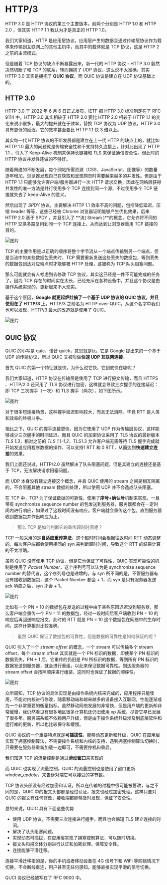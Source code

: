 # HTTP/3 

HTTP 3.0 是 HTTP 协议的第三个主要版本，前两个分别是 HTTP 1.0 和 HTTP 2.0 ，但其实 HTTP 1.1 我认为才是真正的 HTTP 1.0。

我们大家知道，HTTP 是应用层协议，应用层产生的数据会通过传输层协议作为载体来传输到互联网上的其他主机中，而其中的载体就是 TCP 协议，这是 HTTP 2 之前的主流模式。

但是随着 TCP 协议的缺点不断暴露出来，新一代的 HTTP 协议 - HTTP 3.0 毅然决然切断了和 TCP 的联系，转而拥抱了 UDP 协议，这么说不太准确，其实 HTTP 3.0 其实是拥抱了 **QUIC 协议**，而 QUIC 协议是建立在 UDP 协议基础上的。

## HTTP 3.0

HTTP 3.0 于 2022 年 6 月 6 日正式发布，IETF 把 HTTP 3.0 标准制定在了 RFC 9114 中，HTTP 3.0 其实相较于 HTTP 2.0 要比 HTTP 2.0 相较于 HTTP 1.1 的变化来说小很多，最大的提升就在于效率，替换 TCP 协议为 UDP 协议，HTTP 3.0 具有更低的延迟，它的效率甚至要比 HTTP 1.1 快 3 倍以上。

其实每一代 HTTP 协议的不断发展都是建立在上一代 HTTP 的缺点上的，就比如 HTTP 1.0 最大的问题就是传输安全性和不支持持久连接上，针对此出现了 HTTP 1.1 ，引入了 Keep-Alive 机制来保持长链接和 TLS 来保证通信安全性。但此时的 HTTP 协议并发性还做的不够好。

随着网络的不断发展，每个网站所需资源（CSS、JavaScript、图像等）的数量逐年增加，浏览器发现自己在获取和呈现网页时需要越来越多的并发性。但是由于 HTTP 1.1 只能够允许客户端/服务器进行一次 HTTP 请求交换，因此在网络层获得并发性的唯一方法是并行使用多个 TCP 连接到同一个源，不过使用多个 TCP 链接就失去了  keep-Alive 的意义。

然后出现了 *SPDY* 协议，主要解决 HTTP 1.1 效率不高的问题，包括降低延迟，压缩 header 等等，这些已经被 Chrome 浏览器证明能够产生优化效果，后来 HTTP 2.0 基于 SPDY ，并且引入了 **流( Stream )**的概念，它允许将不同的 HTTP 交换多路复用到同一个 TCP 连接上，从而达到让浏览器重用 TCP 链接的目的。

![图片](https://mmbiz.qpic.cn/mmbiz_png/A3ibcic1Xe0iaQduVCTmibd8Z8SmdIr86YCoqogAOjQHQMAfK4ZibT0PNpFJsLH1OKaicDha3mZxF2AaTHhH3YzibYhyA/640?wx_fmt=png&wxfrom=5&wx_lazy=1&wx_co=1)

TCP 的主要作用是以正确的顺序将整个字节流从一个端点传输到另一个端点，但是当流中的某些数据包丢失时，TCP 需要重新发送这些丢失的数据包，等到丢失的数据包到达对应端点时才能够被 HTTP 处理，这被称为 TCP 队头阻塞问题。

那么可能就会有人考虑到去修改 TCP 协议，其实这已经是一件不可能完成的任务了。因为 TCP 存在的时间实在太长，已经充斥在各种设备中，并且这个协议是由操作系统实现的，更新起来不大现实。

基于这个原因，**Google 就更起炉灶搞了一个基于 UDP 协议的 QUIC 协议，并且使用在了 HTTP/3 上**，HTTP/3 之前名为 HTTP-over-QUIC，从这个名字中我们也可以发现，HTTP/3 最大的改造就是使用了 QUIC。

![图片](https://mmbiz.qpic.cn/mmbiz_png/A3ibcic1Xe0iaQduVCTmibd8Z8SmdIr86YCoAaW5licEgIicVbibptTwFxFJapQYoicKfKnRk5x7ficE7jv0KGicA6AejRvQ/640?wx_fmt=png&wxfrom=5&wx_lazy=1&wx_co=1)

## QUIC 协议

QUIC 的小写是 quic，谐音 quick，意思就是`快`。它是 Google 提出来的一个基于 UDP 的传输协议，所以 QUIC 又被叫做**快速 UDP 互联网连接**。

首先 QUIC 的第一个特征就是快，为什么说它快，它到底快在哪呢？

我们大家知道，HTTP 协议在传输层是使用了 TCP 进行报文传输，而且 HTTPS 、HTTP/2.0 还采用了 TLS 协议进行加密，这样就会导致三次握手的连接延迟：即 TCP 三次握手（一次）和 TLS 握手（两次），如下图所示。

![图片](https://mmbiz.qpic.cn/mmbiz_jpg/A3ibcic1Xe0iaQduVCTmibd8Z8SmdIr86YCoQHoaLiaHXx1PAbn6FkAIVFSdx4qgo6zozDWgCCOOpDStIibVibCOQytxQ/640?wx_fmt=jpeg&wxfrom=5&wx_lazy=1&wx_co=1)

对于很多短连接场景，这种握手延迟影响较大，而且无法消除。毕竟 RTT 是人类和效率的终极斗争。

相比之下，QUIC 的握手连接更快，因为它使用了 UDP 作为传输层协议，这样能够减少三次握手的时间延迟。而且 QUIC 的加密协议采用了 TLS 协议的最新版本 *TLS 1.3*，相对之前的 *TLS 1.1-1.2*，TLS1.3 允许客户端无需等待 TLS 握手完成就开始发送应用程序数据的操作，可以支持1 RTT 和 0 RTT，从而达到**快速建立连接**的效果。

我们上面还说过，HTTP/2.0 虽然解决了队头阻塞问题，但是其建立的连接还是基于 TCP，无法解决请求阻塞问题。

而 UDP 本身没有建立连接这个概念，并且 QUIC 使用的 stream 之间是相互隔离的，不会阻塞其他 stream 数据的处理，所以使用 UDP 并不会造成队头阻塞。

在 TCP 中，TCP 为了保证数据的可靠性，使用了**序号+确认号**机制来实现，一旦带有 synchronize sequence number 的包发送到服务器，服务器都会在一定时间内进行响应，如果过了这段时间没有响应，客户端就会重传这个包，直到服务器收到数据包并作出响应为止。

> 那么 TCP 是如何判断它的重传超时时间呢？

TCP 一般采用的是**自适应重传算法**，这个超时时间会根据往返时间 RTT 动态调整的。每次客户端都会使用相同的 syn 来判断超时时间，导致这个 RTT 的结果计算的不太准确。

虽然 QUIC 没有使用 TCP 协议，但是它也保证了可靠性，QUIC 实现可靠性的机制是使用了 *Packet Number*，这个序列号可以认为是 synchronize  sequence number 的替代者，这个序列号也是递增的。与 syn 所不同的是，不管服务器有没有接收到数据包，这个 Packet Number 都会 + 1，而 syn 是只有服务器发送 ack 响应之后，syn 才会 + 1。

![图片](https://mmbiz.qpic.cn/mmbiz_jpg/A3ibcic1Xe0iaQduVCTmibd8Z8SmdIr86YColVuUvWicBuI2goMnmZ0CJdSD0oqlzIV3Nriad8TG6PfORiaP2BrABDicNQ/640?wx_fmt=jpeg&wxfrom=5&wx_lazy=1&wx_co=1)

比如有一个 PN = 10 的数据包在发送的过程中由于某些原因迟迟没到服务器，那么客户端会重传一个 PN = 11 的数据包，经过一段时间后客户端收到 PN = 10 的响应后再回送响应报文，此时的 RTT 就是 PN = 10 这个数据包在网络中的生存时间，这样计算相对比较准确。

> 虽然 QUIC 保证了数据包的可靠性，但是数据的可靠性是如何保证的呢？

QUIC 引入了一个 *stream offset* 的概念，一个 stream 可以传输多个 stream offset，每个 stream offset 其实就是一个 PN 标识的数据，即使某个 PN 标识的数据丢失，PN + 1 后，它重传的仍旧是 PN 所标识的数据，等到所有 PN 标识的数据发送到服务器，就会进行重组，以此来保证数据可靠性。到达服务器的 stream offset 会按照顺序进行组装，这同时也保证了数据的顺序性。

![图片](https://mmbiz.qpic.cn/mmbiz_jpg/A3ibcic1Xe0iaQduVCTmibd8Z8SmdIr86YCoHbeBkFictr4HJZU8MRtyB1GnpUzdy6OmZO1cEBGYEnIlZmG5noIwevA/640?wx_fmt=jpeg&wxfrom=5&wx_lazy=1&wx_co=1)

众所周知，TCP 协议的具体实现是由操作系统内核来完成的，应用程序只能使用，不能对内核进行修改，随着移动端和越来越多的设备接入互联网，性能逐渐成为一个非常重要的衡量指标。虽然移动网络发展的非常快，但是用户端的更新却非常缓慢，我仍然看见有很多地区很多计算机还仍旧使用 xp 系统，尽管它早已发展了很多年。服务端系统不依赖用户升级，但是由于操作系统升级涉及到底层软件和运行库的更新，所以也比较保守和缓慢。

QUIC 协议的一个重要特点就是**可插拔性**，能够动态更新和升级，QUIC 在应用层实现了拥塞控制算法，不需要操作系统和内核的支持，遇到拥塞控制算法切换时，只需要在服务器重新加载一边即可，不需要停机和重启。

我们知道 TCP 的流量控制是通过**滑动窗口**来实现的

而 QUIC 也实现了流量控制，QUIC 的流量控制也是使用了窗口更新 *window_update*，来告诉对端它可以接受的字节数。

TCP 协议头部没有经过加密和认证，所以在传输的过程中很可能被篡改，与之不同的是，QUIC 中的报文头部都是经过认证，报文也经过加密处理。这样只要对 QUIC 的报文有任何修改，接收端都能够及时发现，保证了安全性。

总的来说，QUIC 具有下面这些优势

- 使用 UDP 协议，不需要三次连接进行握手，而且也会缩短 TLS 建立连接的时间。
- 解决了队头阻塞问题。
- 实现动态可插拔，在应用层实现了拥塞控制算法，可以随时切换。
- 报文头和报文体分别进行认证和加密处理，保障安全性。
- 连接能够平滑迁移。

连接平滑迁移指的是，你的手机或者移动设备在 4G 信号下和 WiFi 等网络情况下切换，不会断线重连，用户甚至无任何感知，能够直接实现平滑的信号切换。

QUCI 协议已经被写在了 RFC 9000 中。